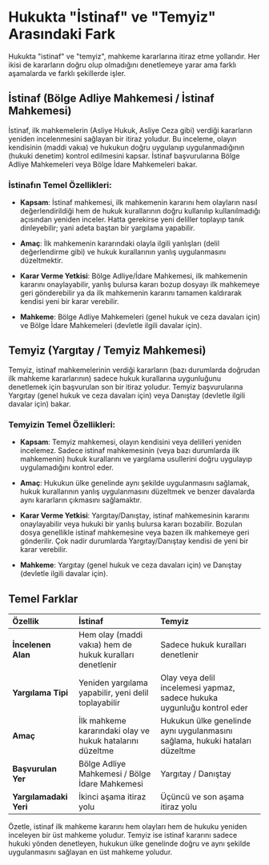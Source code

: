 # Hukukta "İstinaf" ve "Temyiz" Arasındaki Fark

Hukukta "istinaf" ve "temyiz", mahkeme kararlarına itiraz etme yollarıdır. Her ikisi de kararların doğru olup olmadığını denetlemeye yarar ama farklı aşamalarda ve farklı şekillerde işler.

## İstinaf (Bölge Adliye Mahkemesi / İstinaf Mahkemesi)

İstinaf, ilk mahkemelerin (Asliye Hukuk, Asliye Ceza gibi) verdiği kararların yeniden incelenmesini sağlayan bir itiraz yoludur. Bu inceleme, olayın kendisinin (maddi vakıa) ve hukukun doğru uygulanıp uygulanmadığının (hukuki denetim) kontrol edilmesini kapsar. İstinaf başvurularına Bölge Adliye Mahkemeleri veya Bölge İdare Mahkemeleri bakar.

### İstinafın Temel Özellikleri:

*   **Kapsam**: İstinaf mahkemesi, ilk mahkemenin kararını hem olayların nasıl değerlendirildiği hem de hukuk kurallarının doğru kullanılıp kullanılmadığı açısından yeniden inceler. Hatta gerekirse yeni deliller toplayıp tanık dinleyebilir; yani adeta baştan bir yargılama yapabilir.

*   **Amaç**: İlk mahkemenin kararındaki olayla ilgili yanlışları (delil değerlendirme gibi) ve hukuk kurallarının yanlış uygulanmasını düzeltmektir.

*   **Karar Verme Yetkisi**: Bölge Adliye/İdare Mahkemesi, ilk mahkemenin kararını onaylayabilir, yanlış bulursa kararı bozup dosyayı ilk mahkemeye geri gönderebilir ya da ilk mahkemenin kararını tamamen kaldırarak kendisi yeni bir karar verebilir.

*   **Mahkeme**: Bölge Adliye Mahkemeleri (genel hukuk ve ceza davaları için) ve Bölge İdare Mahkemeleri (devletle ilgili davalar için).

## Temyiz (Yargıtay / Temyiz Mahkemesi)

Temyiz, istinaf mahkemelerinin verdiği kararların (bazı durumlarda doğrudan ilk mahkeme kararlarının) sadece hukuk kurallarına uygunluğunu denetlemek için başvurulan son bir itiraz yoludur. Temyiz başvurularına Yargıtay (genel hukuk ve ceza davaları için) veya Danıştay (devletle ilgili davalar için) bakar.

### Temyizin Temel Özellikleri:

*   **Kapsam**: Temyiz mahkemesi, olayın kendisini veya delilleri yeniden incelemez. Sadece istinaf mahkemesinin (veya bazı durumlarda ilk mahkemenin) hukuk kurallarını ve yargılama usullerini doğru uygulayıp uygulamadığını kontrol eder.

*   **Amaç**: Hukukun ülke genelinde aynı şekilde uygulanmasını sağlamak, hukuk kurallarının yanlış uygulanmasını düzeltmek ve benzer davalarda aynı kararların çıkmasını sağlamaktır.

*   **Karar Verme Yetkisi**: Yargıtay/Danıştay, istinaf mahkemesinin kararını onaylayabilir veya hukuki bir yanlış bulursa kararı bozabilir. Bozulan dosya genellikle istinaf mahkemesine veya bazen ilk mahkemeye geri gönderilir. Çok nadir durumlarda Yargıtay/Danıştay kendisi de yeni bir karar verebilir.

*   **Mahkeme**: Yargıtay (genel hukuk ve ceza davaları için) ve Danıştay (devletle ilgili davalar için).

## Temel Farklar

| Özellik           | İstinaf                                                               | Temyiz                                                              |
| :---------------- | :-------------------------------------------------------------------- | :------------------------------------------------------------------ |
| **İncelenen Alan** | Hem olay (maddi vakıa) hem de hukuk kuralları denetlenir              | Sadece hukuk kuralları denetlenir                                   |
| **Yargılama Tipi** | Yeniden yargılama yapabilir, yeni delil toplayabilir                   | Olay veya delil incelemesi yapmaz, sadece hukuka uygunluğu kontrol eder |
| **Amaç**          | İlk mahkeme kararındaki olay ve hukuk hatalarını düzeltme            | Hukukun ülke genelinde aynı uygulanmasını sağlama, hukuki hataları düzeltme |
| **Başvurulan Yer** | Bölge Adliye Mahkemesi / Bölge İdare Mahkemesi                        | Yargıtay / Danıştay                                                 |
| **Yargılamadaki Yeri** | İkinci aşama itiraz yolu                                            | Üçüncü ve son aşama itiraz yolu                                     |

Özetle, istinaf ilk mahkeme kararını hem olayları hem de hukuku yeniden inceleyen bir üst mahkeme yoludur. Temyiz ise istinaf kararını sadece hukuki yönden denetleyen, hukukun ülke genelinde doğru ve aynı şekilde uygulanmasını sağlayan en üst mahkeme yoludur.
